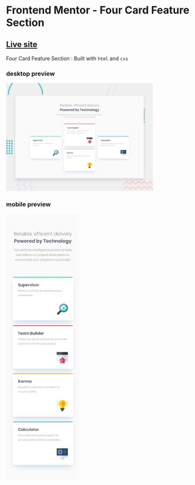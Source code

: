 # Frontend Mentor - Four Card Feature Section

## [Live site](https://vin-four-card-feature-section.netlify.app/)

Four Card Feature Section
: Built with `html` and `css`

### desktop preview

<div style="width: 400px;">
  <img src="./design/desktop-preview.jpg" alt="Four Card Feature Section">
</div>

### mobile preview

<div style="width: 200px;">
  <img src="./design/mobile-design.jpg" alt="Four Card Feature Section">
</div>
